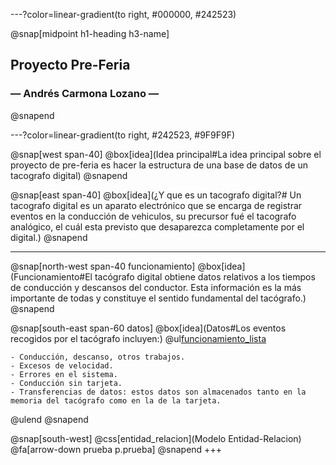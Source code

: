 ---?color=linear-gradient(to right, #000000, #242523)

@snap[midpoint h1-heading h3-name]
## Proyecto Pre-Feria
### &mdash; Andrés Carmona Lozano &mdash;
@snapend

---?color=linear-gradient(to right, #242523, #9F9F9F)

@snap[west span-40]
@box[idea](Idea principal#La idea principal sobre el proyecto de pre-feria es hacer la estructura de una base de datos de un tacografo digital)
@snapend

@snap[east span-40]
@box[idea](¿Y que es un tacografo digital?# Un tacografo digital es un aparato electrónico que se encarga de registrar eventos en la conducción de vehiculos, su precursor fué el tacografo analógico, el cuál esta previsto que desaparezca completamente por el digital.)
@snapend

---
@snap[north-west span-40 funcionamiento]
@box[idea](Funcionamiento#El tacógrafo digital obtiene datos relativos a los tiempos de conducción y descansos del conductor. Esta información es la más importante de todas y constituye el sentido fundamental del tacógrafo.)
@snapend

@snap[south-east span-60 datos]
@box[idea](Datos#Los eventos recogidos por el tacógrafo incluyen:)
@ul[funcionamiento_lista](false)

    - Conducción, descanso, otros trabajos.
    - Excesos de velocidad.
    - Errores en el sistema.
    - Conducción sin tarjeta.
    - Transferencias de datos: estos datos son almacenados tanto en la memoria del tacógrafo como en la de la tarjeta.
@ulend
@snapend

@snap[south-west]
@css[entidad_relacion](Modelo Entidad-Relacion)
@fa[arrow-down prueba p.prueba]
@snapend
+++

